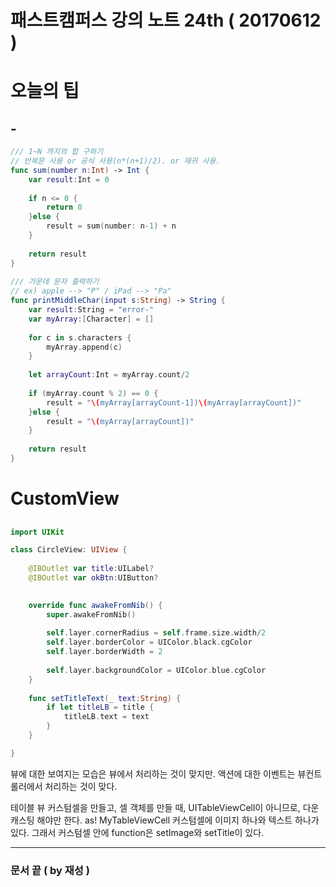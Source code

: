 # 패스트캠퍼스 강의 노트 24th ( 20170612 )

# 오늘의 팁
## -

```swift
/// 1~N 까지의 합 구하기
// 반복문 사용 or 공식 사용(n*(n+1)/2). or 재귀 사용.
func sum(number n:Int) -> Int {
    var result:Int = 0
    
    if n <= 0 {
        return 0
    }else {
        result = sum(number: n-1) + n
    }
    
    return result
}
    
/// 가운데 문자 출력하기
// ex) apple --> "P" / iPad --> "Pa"
func printMiddleChar(input s:String) -> String {
    var result:String = "error-"
    var myArray:[Character] = []
    
    for c in s.characters {
        myArray.append(c)
    }
    
    let arrayCount:Int = myArray.count/2
    
    if (myArray.count % 2) == 0 {
        result = "\(myArray[arrayCount-1])\(myArray[arrayCount])"
    }else {
        result = "\(myArray[arrayCount])"
    }
    
    return result
}
```


# CustomView

## 

```swift
import UIKit

class CircleView: UIView {
    
    @IBOutlet var title:UILabel?
    @IBOutlet var okBtn:UIButton?
    

    override func awakeFromNib() {
        super.awakeFromNib()
        
        self.layer.cornerRadius = self.frame.size.width/2
        self.layer.borderColor = UIColor.black.cgColor
        self.layer.borderWidth = 2
        
        self.layer.backgroundColor = UIColor.blue.cgColor
    }
    
    func setTitleText(_ text:String) {
        if let titleLB = title {
            titleLB.text = text
        }
    }

}
```

뷰에 대한 보여지는 모습은 뷰에서 처리하는 것이 맞지만.
액션에 대한 이벤트는 뷰컨트롤러에서 처리하는 것이 맞다.



테이블 뷰 커스텀셀을 만들고, 셀 객체를 만들 때, UITableViewCell이 아니므로, 다운캐스팅 해야만 한다. as! MyTableViewCell
커스텀셀에 이미지 하나와 텍스트 하나가 있다. 그래서 커스텀셀 안에 function은 setImage와 setTitle이 있다.


---
### 문서 끝 ( by 재성 )